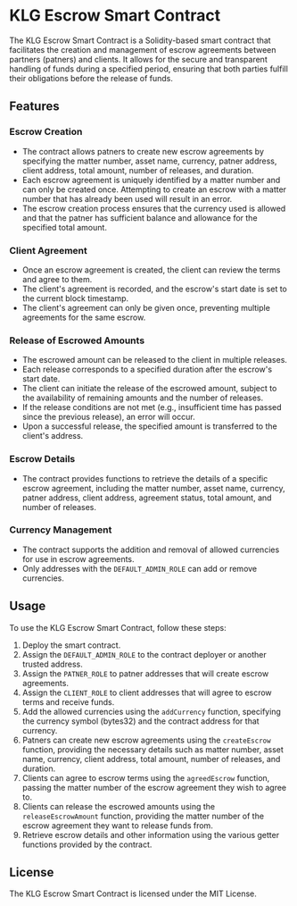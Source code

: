 # KLG Escrow Smart Contract

The KLG Escrow Smart Contract is a Solidity-based smart contract that facilitates the creation and management of escrow agreements between partners (patners) and clients. It allows for the secure and transparent handling of funds during a specified period, ensuring that both parties fulfill their obligations before the release of funds.

## Features

### Escrow Creation

- The contract allows patners to create new escrow agreements by specifying the matter number, asset name, currency, patner address, client address, total amount, number of releases, and duration.
- Each escrow agreement is uniquely identified by a matter number and can only be created once. Attempting to create an escrow with a matter number that has already been used will result in an error.
- The escrow creation process ensures that the currency used is allowed and that the patner has sufficient balance and allowance for the specified total amount.

### Client Agreement

- Once an escrow agreement is created, the client can review the terms and agree to them.
- The client's agreement is recorded, and the escrow's start date is set to the current block timestamp.
- The client's agreement can only be given once, preventing multiple agreements for the same escrow.

### Release of Escrowed Amounts

- The escrowed amount can be released to the client in multiple releases.
- Each release corresponds to a specified duration after the escrow's start date.
- The client can initiate the release of the escrowed amount, subject to the availability of remaining amounts and the number of releases.
- If the release conditions are not met (e.g., insufficient time has passed since the previous release), an error will occur.
- Upon a successful release, the specified amount is transferred to the client's address.

### Escrow Details

- The contract provides functions to retrieve the details of a specific escrow agreement, including the matter number, asset name, currency, patner address, client address, agreement status, total amount, and number of releases.

### Currency Management

- The contract supports the addition and removal of allowed currencies for use in escrow agreements.
- Only addresses with the `DEFAULT_ADMIN_ROLE` can add or remove currencies.

## Usage

To use the KLG Escrow Smart Contract, follow these steps:

1. Deploy the smart contract.
2. Assign the `DEFAULT_ADMIN_ROLE` to the contract deployer or another trusted address.
3. Assign the `PATNER_ROLE` to patner addresses that will create escrow agreements.
4. Assign the `CLIENT_ROLE` to client addresses that will agree to escrow terms and receive funds.
5. Add the allowed currencies using the `addCurrency` function, specifying the currency symbol (bytes32) and the contract address for that currency.
6. Patners can create new escrow agreements using the `createEscrow` function, providing the necessary details such as matter number, asset name, currency, client address, total amount, number of releases, and duration.
7. Clients can agree to escrow terms using the `agreedEscrow` function, passing the matter number of the escrow agreement they wish to agree to.
8. Clients can release the escrowed amounts using the `releaseEscrowAmount` function, providing the matter number of the escrow agreement they want to release funds from.
9. Retrieve escrow details and other information using the various getter functions provided by the contract.

## License

The KLG Escrow Smart Contract is licensed under the MIT License.
